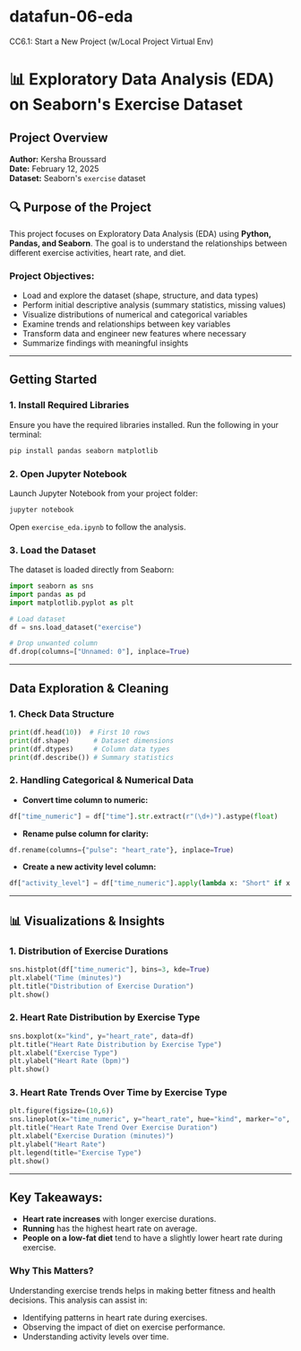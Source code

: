 # datafun-06-eda
CC6.1: Start a New Project (w/Local Project Virtual Env)

# 📊 Exploratory Data Analysis (EDA) on Seaborn's Exercise Dataset

##  Project Overview
**Author:** Kersha Broussard  
**Date:** February 12, 2025  
**Dataset:** Seaborn's `exercise` dataset  

## 🔍 Purpose of the Project
This project focuses on Exploratory Data Analysis (EDA) using **Python, Pandas, and Seaborn**. The goal is to understand the relationships between different exercise activities, heart rate, and diet.

### **Project Objectives:**
- Load and explore the dataset (shape, structure, and data types)
- Perform initial descriptive analysis (summary statistics, missing values)
- Visualize distributions of numerical and categorical variables
- Examine trends and relationships between key variables
- Transform data and engineer new features where necessary
- Summarize findings with meaningful insights

---

##  Getting Started
### **1️. Install Required Libraries**
Ensure you have the required libraries installed. Run the following in your terminal:
```bash
pip install pandas seaborn matplotlib
```

### **2️. Open Jupyter Notebook**
Launch Jupyter Notebook from your project folder:
```bash
jupyter notebook
```
Open `exercise_eda.ipynb` to follow the analysis.

### **3️. Load the Dataset**
The dataset is loaded directly from Seaborn:
```python
import seaborn as sns
import pandas as pd
import matplotlib.pyplot as plt

# Load dataset
df = sns.load_dataset("exercise")

# Drop unwanted column
df.drop(columns=["Unnamed: 0"], inplace=True)
```

---

##  **Data Exploration & Cleaning**
### **1️. Check Data Structure**
```python
print(df.head(10))  # First 10 rows
print(df.shape)      # Dataset dimensions
print(df.dtypes)     # Column data types
print(df.describe()) # Summary statistics
```

### **2️. Handling Categorical & Numerical Data**
- **Convert time column to numeric:**
```python
df["time_numeric"] = df["time"].str.extract(r"(\d+)").astype(float)
```
- **Rename pulse column for clarity:**
```python
df.rename(columns={"pulse": "heart_rate"}, inplace=True)
```
- **Create a new activity level column:**
```python
df["activity_level"] = df["time_numeric"].apply(lambda x: "Short" if x == 1 else ("Moderate" if x == 15 else "Long"))
```

---

## 📊 **Visualizations & Insights**
### **1️. Distribution of Exercise Durations**
```python
sns.histplot(df["time_numeric"], bins=3, kde=True)
plt.xlabel("Time (minutes)")
plt.title("Distribution of Exercise Duration")
plt.show()
```

### **2️. Heart Rate Distribution by Exercise Type**
```python
sns.boxplot(x="kind", y="heart_rate", data=df)
plt.title("Heart Rate Distribution by Exercise Type")
plt.xlabel("Exercise Type")
plt.ylabel("Heart Rate (bpm)")
plt.show()
```

### **3️. Heart Rate Trends Over Time by Exercise Type**
```python
plt.figure(figsize=(10,6))
sns.lineplot(x="time_numeric", y="heart_rate", hue="kind", marker="o", data=df)
plt.title("Heart Rate Trend Over Exercise Duration")
plt.xlabel("Exercise Duration (minutes)")
plt.ylabel("Heart Rate")
plt.legend(title="Exercise Type")
plt.show()
```

---

##  **Key Takeaways:**
- **Heart rate increases** with longer exercise durations.
- **Running** has the highest heart rate on average.
- **People on a low-fat diet** tend to have a slightly lower heart rate during exercise.

### **Why This Matters?**
Understanding exercise trends helps in making better fitness and health decisions. This analysis can assist in:
- Identifying patterns in heart rate during exercises.
- Observing the impact of diet on exercise performance.
- Understanding activity levels over time.



